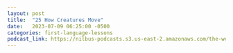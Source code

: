 ```yaml
---
layout: post
title:  "25 How Creatures Move"
date:   2023-07-09 06:25:00 -0500
categories: first-language-lessons
podcast_link: https://nilbus-podcasts.s3.us-east-2.amazonaws.com/the-well-trained-mind/First%20Language%20Lessons/25%20How%20Creatures%20Move.mp3
---
```


